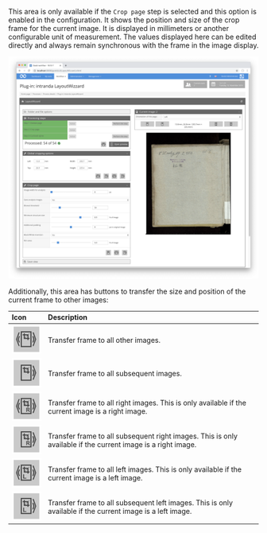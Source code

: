 This area is only available if the `Crop page` step is selected and this option is enabled in the configuration. It shows the position and size of the crop frame for the current image. It is displayed in millimeters or another configurable unit of measurement. The values displayed here can be edited directly and always remain synchronous with the frame in the image display.

![Global cutting options with the associated options](images/goobi-plugin-step-layoutwizzard_screen_07.png)

Additionally, this area has buttons to transfer the size and position of the current frame to other images:

| Icon | Description |
| :--- | :--- |
| ![](images/goobi-plugin-step-layoutwizzard_screen_30.png) | Transfer frame to all other images. |
| ![](images/goobi-plugin-step-layoutwizzard_screen_31.png) | Transfer frame to all subsequent images. |
| ![](images/goobi-plugin-step-layoutwizzard_screen_41.png) | Transfer frame to all right images. This is only available if the current image is a right image. |
| ![](images/goobi-plugin-step-layoutwizzard_screen_42.png) | Transfer frame to all subsequent right images. This is only available if the current image is a right image. |
| ![](images/goobi-plugin-step-layoutwizzard_screen_32.png) | Transfer frame to all left images. This is only available if the current image is a left image. |
| ![](images/goobi-plugin-step-layoutwizzard_screen_33.png) | Transfer frame to all subsequent left images. This is only available if the current image is a left image. |